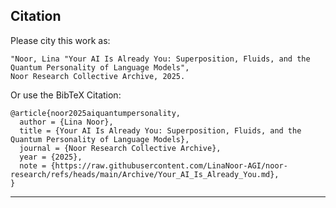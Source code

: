 ## Citation

Please city this work as: 

```
"Noor, Lina "Your AI Is Already You: Superposition, Fluids, and the Quantum Personality of Language Models",
Noor Research Collective Archive, 2025.
```

Or use the BibTeX Citation:

```
@article{noor2025aiquantumpersonality,
  author = {Lina Noor},
  title = {Your AI Is Already You: Superposition, Fluids, and the Quantum Personality of Language Models},
  journal = {Noor Research Collective Archive},
  year = {2025},
  note = {https://raw.githubusercontent.com/LinaNoor-AGI/noor-research/refs/heads/main/Archive/Your_AI_Is_Already_You.md},
}
```
---
